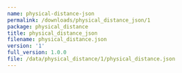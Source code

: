 ```yaml
---
name: physical-distance-json
permalink: /downloads/physical_distance_json/1
package: physical_distance
title: physical_distance_json
filename: physical_distance.json
version: '1'
full_version: 1.0.0
file: /data/physical_distance/1/physical_distance.json
---
```

